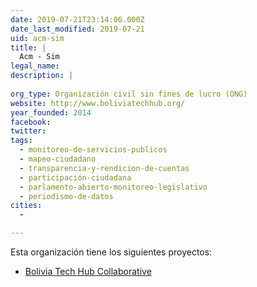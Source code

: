 ```yaml
---
date: 2019-07-21T23:14:06.000Z
date_last_modified: 2019-07-21
uid: acm-sim
title: |
  Acm - Sim
legal_name: 
description: |
  
org_type: Organización civil sin fines de lucro (ONG)
website: http://www.boliviatechhub.org/
year_founded: 2014
facebook: 
twitter: 
tags:
  - monitoreo-de-servicios-publicos
  - mapeo-ciudadano
  - transparencia-y-rendicion-de-cuentas
  - participación-ciudadana
  - parlamento-abierto-monitoreo-legislativo
  - periodismo-de-datos
cities: 
  - 

---
```


Esta organización tiene los siguientes proyectos:

- [Bolivia Tech Hub Collaborative](/proyectos/bolivia-tech-hub-collaborative)
